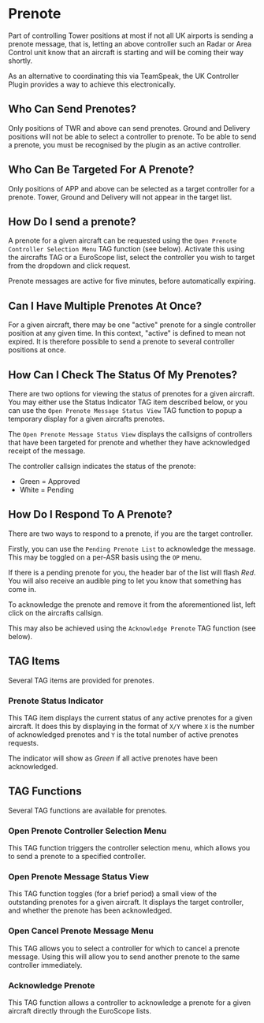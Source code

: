 # Prenote

Part of controlling Tower positions at most if not all UK airports is sending a prenote message, that is, letting an above controller such an Radar or Area Control unit know that an aircraft is starting and will be coming their way shortly.

As an alternative to coordinating this via TeamSpeak, the UK Controller Plugin provides a way to achieve this electronically.

## Who Can Send Prenotes?

Only positions of TWR and above can send prenotes. Ground and Delivery positions will not be able to select a controller to prenote. To be able to send a prenote, you must be recognised by the plugin as an active controller.

## Who Can Be Targeted For A Prenote?

Only positions of APP and above can be selected as a target controller for a prenote. Tower, Ground and Delivery
will not appear in the target list.

## How Do I send a prenote?

A prenote for a given aircraft can be requested using the `Open Prenote Controller Selection Menu` TAG function (see below).
Activate this using the aircrafts TAG or a EuroScope list, select the controller you wish to target from the dropdown and
click request.

Prenote messages are active for five minutes, before automatically expiring.

## Can I Have Multiple Prenotes At Once?

For a given aircraft, there may be one "active" prenote for a single controller position at any given time.
In this context, "active" is defined to mean not expired. It is therefore possible to send a prenote to several controller positions at once.

## How Can I Check The Status Of My Prenotes?

There are two options for viewing the status of prenotes for a given aircraft. You may either use the Status Indicator
TAG item described below, or you can use the `Open Prenote Message Status View` TAG function to popup
a temporary display for a given aircrafts prenotes.

The `Open Prenote Message Status View` displays the callsigns of controllers that have been targeted for prenote and
whether they have acknowledged receipt of the message.

The controller callsign indicates the status of the prenote:

- Green = Approved
- White = Pending

## How Do I Respond To A Prenote?

There are two ways to respond to a prenote, if you are the target controller.

Firstly, you can use the `Pending Prenote List` to acknowledge the message.
This may be toggled on a per-ASR basis using the `OP` menu.

If there is a pending prenote for you, the header bar of the list will flash *_Red_*. You will also receive
an audible ping to let you know that something has come in.

To acknowledge the prenote and remove it from the aforementioned list, left click on the aircrafts callsign.

This may also be achieved using the `Acknowledge Prenote` TAG function (see below).

## TAG Items

Several TAG items are provided for prenotes.

### Prenote Status Indicator

This TAG item displays the current status of any active prenotes for a given aircraft. It does this by
displaying in the format of `X/Y` where `X` is the number of acknowledged prenotes and `Y` is the total number of active prenotes
requests.

The indicator will show as *_Green_* if all active prenotes have been acknowledged.


## TAG Functions

Several TAG functions are available for prenotes.

### Open Prenote Controller Selection Menu

This TAG function triggers the controller selection menu, which allows you to send a prenote to a specified
controller.

### Open Prenote Message Status View

This TAG function toggles (for a brief period) a small view of the outstanding prenotes for a given
aircraft. It displays the target controller, and whether the prenote has been acknowledged.

### Open Cancel Prenote Message Menu

This TAG allows you to select a controller for which to cancel a prenote message. Using this will allow you to send
another prenote to the same controller immediately.

### Acknowledge Prenote

This TAG function allows a controller to acknowledge a prenote for a given aircraft directly through the EuroScope
lists.
